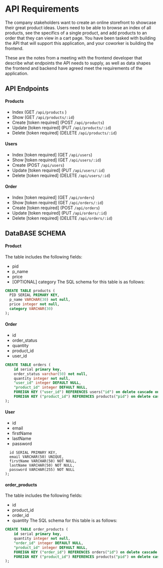 # API Requirements

The company stakeholders want to create an online storefront to showcase their great product ideas. Users need to be able to browse an index of all products, see the specifics of a single product, and add products to an order that they can view in a cart page. You have been tasked with building the API that will support this application, and your coworker is building the frontend.

These are the notes from a meeting with the frontend developer that describe what endpoints the API needs to supply, as well as data shapes the frontend and backend have agreed meet the requirements of the application.

## API Endpoints

#### Products

- Index (GET `/api/products` )
- Show (GET `/api/products/:id`)
- Create [token required] (POST `/api/products`)
- Update [token required] (PUT `/api/products/:id`)
- Delete [token required] (DELETE `/api/products/:id`)

#### Users

- Index [token required] (GET `/api/users`)
- Show [token required] (GET `/api/users/:id`)
- Create (POST `/api/users`)
- Update [token required] (PUT `/api/users/:id`)
- Delete [token required] (DELETE `/api/users/:id`)

#### Order

- Index [token required] (GET `/api/orders`)
- Show [token required] (GET `/api/orders/:id`)
- Create [token required] (POST `/api/orders`)
- Update [token required] (PUT `/api/orders/:id`)
- Delete [token required] (DELETE `/api/orders/:id`)

## DataBASE SCHEMA

#### Product

The table includes the following fields:

- pid
- p_name
- price
- [OPTIONAL] category
  The SQL schema for this table is as follows:

```sql
CREATE TABLE products (
  PID SERIAL PRIMARY KEY,
  p_name VARCHAR(30) not null,
  price integer not null,
  category VARCHAR(30)
);
```

#### Order

- id
- order_status
- quantity
- product_id
- user_id

```sql
CREATE TABLE orders (
    id serial primary key,
    order_status varchar(50) not null,
    quantity integer not null,
    "user_id" integer DEFAULT NULL,
    "product_id" integer DEFAULT NULL,
    FOREIGN KEY ("user_id") REFERENCES users("id") on delete cascade on update cascade,
    FOREIGN KEY ("product_id") REFERENCES products("pid") on delete cascade on update cascade
);
```

#### User

- id
- email
- firstName
- lastName
- password

```sqlCREATE TABLE users (
  id SERIAL PRIMARY KEY,
  email VARCHAR(50) UNIQUE,
  firstName VARCHAR(50) NOT NULL,
  lastName VARCHAR(50) NOT NULL,
  password VARCHAR(255) NOT NULL
);
```

#### order_products

The table includes the following fields:

- id
- product_id
- order_id
- quantity
  The SQL schema for this table is as follows:

```sql
CREATE TABLE order_products (
    id serial primary key,
    quantity integer not null,
    "order_id" integer DEFAULT NULL,
    "product_id" integer DEFAULT NULL,
    FOREIGN KEY ("order_id") REFERENCES orders("id") on delete cascade on update cascade,
    FOREIGN KEY ("product_id") REFERENCES products("pid") on delete cascade on update cascade
);

```
